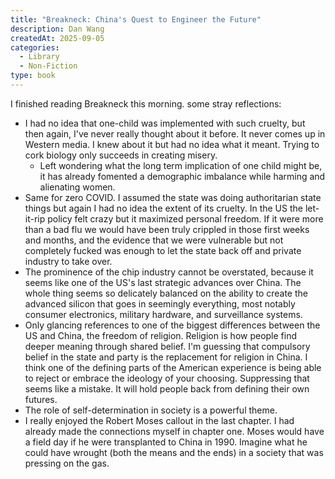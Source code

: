 ```yaml
---
title: "Breakneck: China's Quest to Engineer the Future"
description: Dan Wang
createdAt: 2025-09-05
categories:
  - Library
  - Non-Fiction
type: book
---
```


I finished reading Breakneck this morning. some stray reflections:

- I had no idea that one-child was implemented with such cruelty, but then again, I've never really thought about it before. It never comes up in Western media. I knew about it but had no idea what it meant. Trying to cork biology only succeeds in creating misery.
  - Left wondering what the long term implication of one child might be, it has already fomented a demographic imbalance while harming and alienating women.
- Same for zero COVID. I assumed the state was doing authoritarian state things but again I had no idea the extent of its cruelty. In the US the let-it-rip policy felt crazy but it maximized personal freedom. If it were more than a bad flu we would have been truly crippled in those first weeks and months, and the evidence that we were vulnerable but not completely fucked was enough to let the state back off and private industry to take over.
- The prominence of the chip industry cannot be overstated, because it seems like one of the US's last strategic advances over China. The whole thing seems so delicately balanced on the ability to create the advanced silicon that goes in seemingly everything, most notably consumer electronics, military hardware, and surveillance systems.
- Only glancing references to one of the biggest differences between the US and China, the freedom of religion. Religion is how people find deeper meaning through shared belief. I'm guessing that compulsory belief in the state and party is the replacement for religion in China. I think one of the defining parts of the American experience is being able to reject or embrace the ideology of your choosing. Suppressing that seems like a mistake. It will hold people back from defining their own futures.
- The role of self-determination in society is a powerful theme.
- I really enjoyed the Robert Moses callout in the last chapter. I had already made the connections myself in chapter one. Moses would have a field day if he were transplanted to China in 1990. Imagine what he could have wrought (both the means and the ends) in a society that was pressing on the gas.
